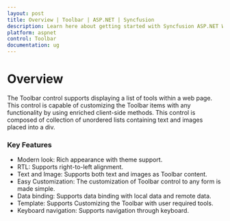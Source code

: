 ```yaml
---
layout: post
title: Overview | Toolbar | ASP.NET | Syncfusion
description: Learn here about getting started with Syncfusion ASP.NET Webforms Toolbar control and more details.
platform: aspnet
control: Toolbar
documentation: ug
---
```


# Overview

The Toolbar control supports displaying a list of tools within a web page. This control is capable of customizing the Toolbar items with any functionality by using enriched client-side methods. This control is composed of collection of unordered lists containing text and images placed into a div.

### Key Features

* Modern look: Rich appearance with theme support.
* RTL: Supports right-to-left alignment.
* Text and Image: Supports both text and images as Toolbar content.
* Easy Customization: The customization of Toolbar control to any form is made simple.
* Data binding: Supports data binding with local data and remote data.
* Template: Supports Customizing the Toolbar with user required tools.
* Keyboard navigation: Supports navigation through keyboard.
